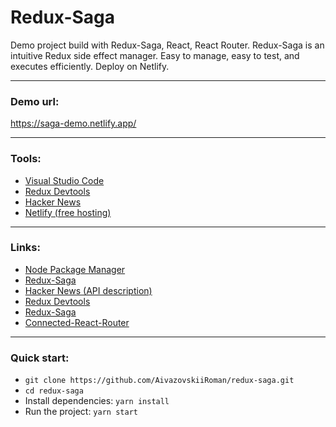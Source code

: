 # Redux-Saga

Demo project build with Redux-Saga, React, React Router.
Redux-Saga is an intuitive Redux side effect manager. Easy to manage, easy to test, and executes efficiently.
Deploy on Netlify.

---

### Demo url:

https://saga-demo.netlify.app/

---

### Tools:

- [Visual Studio Code](https://code.visualstudio.com)
- [Redux Devtools](https://chrome.google.com/webstore/detail/redux-devtools/lmhkpmbekcpmknklioeibfkpmmfibljd?hl=ru)
- [Hacker News](https://hn.algolia.com/?query=&sort=byPopularity&prefix&page=0&dateRange=all&type=story)
- [Netlify (free hosting)](https://www.netlify.com)

---

### Links:

- [Node Package Manager](https://www.npmjs.com)
- [Redux-Saga](https://redux-saga.js.org)
- [Hacker News (API description)](https://hn.algolia.com/api)
- [Redux Devtools](https://github.com/zalmoxisus/redux-devtools-extension)
- [Redux-Saga](https://github.com/redux-saga/redux-saga)
- [Connected-React-Router](https://github.com/supasate/connected-react-router)

---

### Quick start:

- `git clone https://github.com/AivazovskiiRoman/redux-saga.git`
- `cd redux-saga`
- Install dependencies: `yarn install`
- Run the project: `yarn start`
